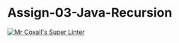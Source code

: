 # Assign-03-Java-Recursion

[![Mr Coxall's Super Linter](https://github.com/ICS4U-Programming-KevinC/Assign-03-Java-Recursion/workflows/Mr%20Coxall's%20Super%20Linter/badge.svg)](https://github.com/ICS4U-Programming-KevinC/Assign-03-Java-Recursion/actions/)